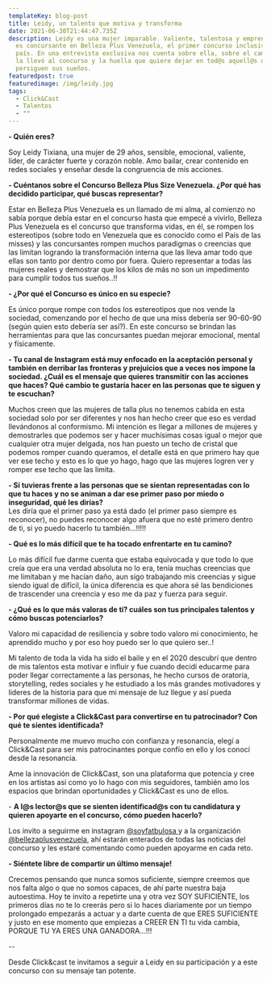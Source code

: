 ```yaml
---
templateKey: blog-post
title: Leidy, un talento que motiva y transforma
date: 2021-06-30T21:44:47.735Z
description: Leidy es una mujer imparable. Valiente, talentosa y emprendedora,
  es concursante en Belleza Plus Venezuela, el primer concurso inclusivo del
  país. En una entrevista exclusiva nos cuenta sobre ella, sobre el camino que
  la llevó al concurso y la huella que quiere dejar en tod@s aquell@s que
  persiguen sus sueños.
featuredpost: true
featuredimage: /img/leidy.jpg
tags:
  - Click&Cast
  - Talentos
  - ""
---
```

<!--StartFragment-->

**\- Quién eres?**

Soy Leidy Tixiana, una mujer de 29 años, sensible, emocional, valiente, líder, de carácter fuerte y corazón noble. Amo bailar, crear contenido en redes sociales y enseñar desde la congruencia de mis acciones.

**\- Cuéntanos sobre el Concurso Belleza Plus Size Venezuela. ¿Por qué has decidido participar, qué buscas representar?**

Estar en Belleza Plus Venezuela es un llamado de mi alma, al comienzo no sabía porque debía estar en el concurso hasta que empecé a vivirlo, Belleza Plus Venezuela es el concurso que transforma vidas, en él, se rompen los estereotipos (sobre todo en Venezuela que es conocido como el País de las misses) y las concursantes rompen muchos paradigmas o creencias que las limitan logrando la transformación interna que las lleva amar todo que ellas son tanto por dentro como por fuera. Quiero representar a todas las mujeres reales y demostrar que los kilos de más no son un impedimento para cumplir todos tus sueños..!!

**\- ¿Por qué el Concurso es único en su especie?**

Es único porque rompe con todos los estereotipos que nos vende la sociedad, comenzando por el hecho de que una miss debería ser 90-60-90 (según quien esto debería ser así?). En este concurso se brindan las herramientas para que las concursantes puedan mejorar emocional, mental y físicamente.

**\- Tu canal de Instagram está muy enfocado en la aceptación personal y también en derribar las fronteras y prejuicios que a veces nos impone la sociedad. ¿Cuál es el mensaje que quieres transmitir con las acciones que haces? Qué cambio te gustaría hacer en las personas que te siguen y te escuchan?**

Muchos creen que las mujeres de talla plus no tenemos cabida en esta sociedad solo por ser diferentes y nos han hecho creer que eso es verdad llevándonos al conformismo. Mi intención es llegar a millones de mujeres y demostrarles que podemos ser y hacer muchísimas cosas igual o mejor que cualquier otra mujer delgada, nos han puesto un techo de cristal que podemos romper cuando queramos, el detalle está en que primero hay que ver ese techo y esto es lo que yo hago, hago que las mujeres logren ver y romper ese techo que las limita.

**\- Si tuvieras frente a las personas que se sientan representadas con lo que tu haces y no se animan a dar ese primer paso por miedo o inseguridad,  qué les dirías?**\
Les diría que el primer paso ya está dado (el primer paso siempre es reconocer), no puedes reconocer algo afuera que no esté primero dentro de ti, si yo puedo hacerlo tu también...!!!!!

**\- Qué es lo más difícil que te ha tocado enfrentarte en tu camino?**

Lo más difícil fue darme cuenta que estaba equivocada y que todo lo que creía que era una verdad absoluta no lo era, tenía muchas creencias que me limitaban y me hacían daño, aun sigo trabajando mis creencias y sigue siendo igual de difícil, la única diferencia es que ahora sé las bendiciones de trascender una creencia y eso me da paz y fuerza para seguir.

**\- ¿Qué es lo que más valoras de ti? cuáles son tus principales talentos y cómo buscas potenciarlos?**

Valoro mi capacidad de resiliencia y sobre todo valoro mi conocimiento, he aprendido mucho y por eso hoy puedo ser lo que quiero ser..!

Mi talento de toda la vida ha sido el baile y en el 2020 descubrí que dentro de mis talentos esta motivar e influir y fue cuando decidí educarme para poder llegar correctamente a las personas, he hecho cursos de oratoria, storytelling, redes sociales y he estudiado a los más grandes motivadores y lideres de la historia para que mi mensaje de luz llegue y así pueda transformar millones de vidas.

**\- Por qué elegiste a Click&Cast para convertirse en tu patrocinador? Con qué te sientes identificada?**

Personalmente me muevo mucho con confianza y resonancia, elegí a Click&Cast para ser mis patrocinantes porque confío en ello y los conocí desde la resonancia.

Ame la innovación de Click&Cast, son una plataforma que potencia y cree en los artistas así como yo lo hago con mis seguidores, también amo los espacios que brindan oportunidades y Click&Cast es uno de ellos.

\- **A l@s lector@s que se sienten identificad@s con tu candidatura y quieren apoyarte en el concurso, cómo pueden hacerlo?**

Los invito a seguirme en instagram [@soyfatbulosa ](https://www.instagram.com/soyfatbulosa/)y a la organización [@bellezaplusvenezuela](https://www.instagram.com/bellezaplusvenezuela/), ahí estarán enterados de todas las noticias del concurso y les estaré comentando como pueden apoyarme en cada reto.

**\- Siéntete libre de compartir un último mensaje!**

Crecemos pensando que nunca somos suficiente, siempre creemos que nos falta algo o que no somos capaces, de ahí parte nuestra baja autoestima. Hoy te invito a repetirte una y otra vez SOY SUFICIENTE, los primeros días no te lo creerás pero si lo haces diariamente por un tiempo prolongado empezarás a actuar y a darte cuenta de que ERES SUFICIENTE y justo en ese momento que empiezas a CREER EN TI tu vida cambia, PORQUE TU YA ERES UNA GANADORA...!!!

\--

Desde Click&cast te invitamos a seguir a Leidy en su participación y a este concurso con su mensaje tan potente.

<!--EndFragment-->
